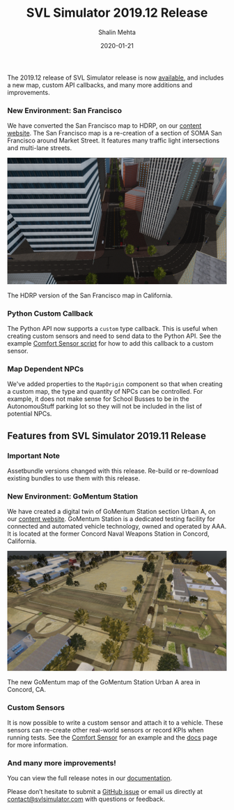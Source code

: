 ﻿---
date: 2020-01-21
title: SVL Simulator 2019.12 Release
author: Shalin Mehta
preview: This release includes a new HDRP version map and custom API callbacks.
category: announcement
featuredImage: images/2020-01-21-2019-12-release-san-francisco.png
---

The 2019.12 release of SVL Simulator release is now [available](https://github.com/lgsvl/simulator/releases/tag/2019.12), and includes a new map, custom API callbacks, and many more additions and improvements.

### New Environment: San Francisco

We have converted the San Francisco map to HDRP, on our [content website](https://content.svlsimulator.com/maps/sanfrancisco/). The San Francisco map is a re-creation of a section of SOMA San Francisco around Market Street. It features many traffic light intersections and multi-lane streets.

![San Francisco map](images/2020-01-21-2019-12-release-san-francisco.png)

The HDRP version of the San Francisco map in California.

### Python Custom Callback

The Python API now supports a `custom` type callback. This is useful when creating custom sensors and need to send data to the Python API. See the example [Comfort Sensor script](https://github.com/lgsvl/ComfortSensor/blob/master/ComfortSensor.cs#L69) for how to add this callback to a custom sensor.

### Map Dependent NPCs

We've added properties to the `MapOrigin` component so that when creating a custom map, the type and quantity of NPCs can be controlled. For example, it does not make sense for School Busses to be in the AutonomouStuff parking lot so they will not be included in the list of potential NPCs.

## Features from SVL Simulator 2019.11 Release

### Important Note

Assetbundle versions changed with this release. Re-build or re-download existing bundles to use them with this release.

### New Environment: GoMentum Station

We have created a digital twin of GoMentum Station section Urban A, on our [content website](https://content.svlsimulator.com/maps/gomentum/). GoMentum Station is a dedicated testing facility for connected and automated vehicle technology, owned and operated by AAA. It is located at the former Concord Naval Weapons Station in Concord, California.

![GoMentum map](images/2020-01-21-2019-12-release-gomentum.png)

The new GoMentum map of the GoMentum Station Urban A area in Concord, CA.

### Custom Sensors

It is now possible to write a custom sensor and attach it to a vehicle. These sensors can re-create other real-world sensors or record KPIs when running tests. See the [Comfort Sensor](https://github.com/lgsvl/ComfortSensor) for an example and the [docs](https://www.svlsimulator.com/docs/sensor-plugins/) page for more information.

### And many more improvements!

You can view the full release notes in our [documentation](https://www.svlsimulator.com/docs/changelog/).

Please don’t hesitate to submit a [GitHub issue](https://github.com/lgsvl/simulator/issues) or email us directly at [contact@svlsimulator.com](mailto:contact@svlsimulator.com) with questions or feedback.
